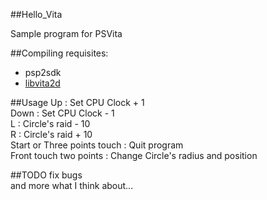 ##Hello_Vita

Sample program for PSVita
  
##Compiling
requisites:
- psp2sdk
- [libvita2d](https://github.com/xerpi/libvita2d)
  
##Usage
Up : Set CPU Clock + 1  
Down : Set CPU Clock - 1  
L : Circle's raid - 10  
R : Circle's raid + 10  
Start or Three points touch : Quit program  
Front touch two points : Change Circle's radius and position  
  
##TODO
fix bugs  
and more what I think about...  

